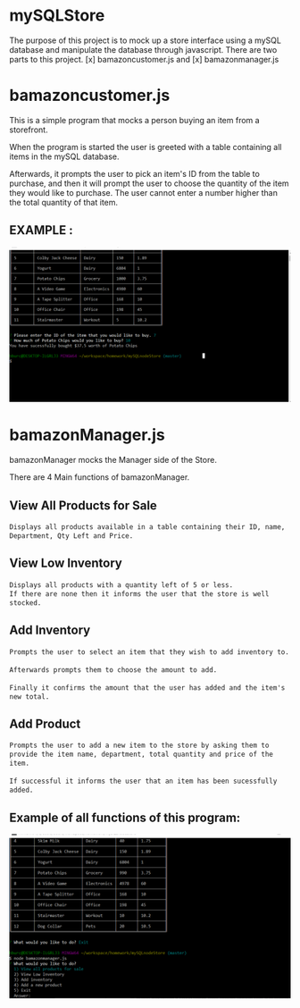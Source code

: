 # mySQLStore

The purpose of this project is to mock up a store interface using a mySQL database and manipulate the database through javascript. There are two parts to this project.
[x] bamazoncustomer.js
and
[x] bamazonmanager.js

# bamazoncustomer.js

This is a simple program that mocks a person buying an item from a storefront.

When the program is started the user is greeted with a table containing all items in the mySQL database. 

Afterwards, it prompts the user to pick an item's ID from the table to purchase, and then it will prompt the user to choose the quantity of the item they would like to purchase. The user cannot enter a number higher than the total quantity of that item.

## EXAMPLE : 
![CLI screenshot](examples/bamazonCustomer.gif)

# bamazonManager.js

bamazonManager mocks the Manager side of the Store.

There are 4 Main functions of bamazonManager.

## View All Products for Sale
    Displays all products available in a table containing their ID, name, Department, Qty Left and Price.

## View Low Inventory 
    Displays all products with a quantity left of 5 or less.
    If there are none then it informs the user that the store is well stocked.

## Add Inventory
    Prompts the user to select an item that they wish to add inventory to.

    Afterwards prompts them to choose the amount to add.

    Finally it confirms the amount that the user has added and the item's new total.

## Add Product
    Prompts the user to add a new item to the store by asking them to provide the item name, department, total quantity and price of the item. 

    If successful it informs the user that an item has been sucessfully added.

## Example of all functions of this program:
![CLI screenshot](examples/bamazonManager.gif)
